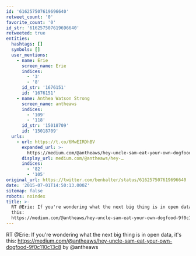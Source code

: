 ```yaml
---
id: '616257507619696640'
retweet_count: '0'
favorite_count: '0'
id_str: '616257507619696640'
retweeted: true
entities:
  hashtags: []
  symbols: []
  user_mentions:
    - name: Erie
      screen_name: Erie
      indices:
        - '3'
        - '8'
      id_str: '1676151'
      id: '1676151'
    - name: Anthea Watson Strong
      screen_name: antheaws
      indices:
        - '109'
        - '118'
      id_str: '15018709'
      id: '15018709'
  urls:
    - url: https://t.co/6MwEIRDhBV
      expanded_url: >-
        https://medium.com/@antheaws/hey-uncle-sam-eat-your-own-dogfood-9f0c110c13c8
      display_url: medium.com/@antheaws/hey-…
      indices:
        - '82'
        - '105'
original_url: https://twitter.com/benbalter/status/616257507619696640
date: '2015-07-01T14:50:13.000Z'
sitemap: false
robots: noindex
title: >-
  RT @Erie: If you're wondering what the next big thing is in open data, it's
  this:
  https://medium.com/@antheaws/hey-uncle-sam-eat-your-own-dogfood-9f0c110c13c8…
---
```


RT @Erie: If you're wondering what the next big thing is in open data, it's this: https://medium.com/@antheaws/hey-uncle-sam-eat-your-own-dogfood-9f0c110c13c8 by @antheaws